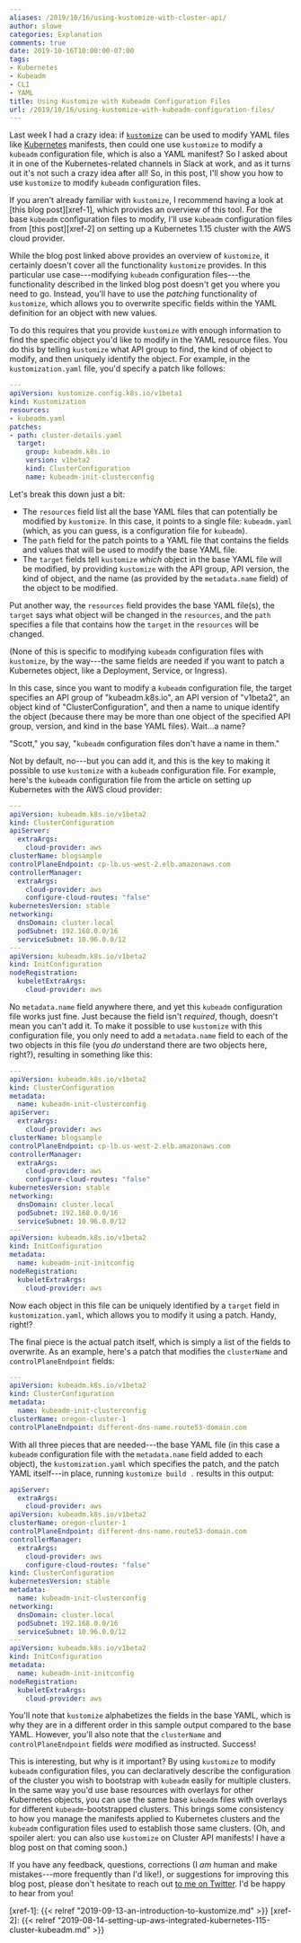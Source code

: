 ```yaml
---
aliases: /2019/10/16/using-kustomize-with-cluster-api/
author: slowe
categories: Explanation
comments: true
date: 2019-10-16T10:00:00-07:00
tags:
- Kubernetes
- Kubeadm
- CLI
- YAML
title: Using Kustomize with Kubeadm Configuration Files
url: /2019/10/16/using-kustomize-with-kubeadm-configuration-files/
---
```


Last week I had a crazy idea: if [`kustomize`][link-1] can be used to modify YAML files like [Kubernetes][link-2] manifests, then could one use `kustomize` to modify a `kubeadm` configuration file, which is also a YAML manifest? So I asked about it in one of the Kubernetes-related channels in Slack at work, and as it turns out it's not such a crazy idea after all! So, in this post, I'll show you how to use `kustomize` to modify `kubeadm` configuration files.<!--more-->

If you aren't already familiar with `kustomize`, I recommend having a look at [this blog post][xref-1], which provides an overview of this tool. For the base `kubeadm` configuration files to modify, I'll use `kubeadm` configuration files from [this post][xref-2] on setting up a Kubernetes 1.15 cluster with the AWS cloud provider.

While the blog post linked above provides an overview of `kustomize`, it certainly doesn't cover all the functionality `kustomize` provides. In this particular use case---modifying `kubeadm` configuration files---the functionality described in the linked blog post doesn't get you where you need to go. Instead, you'll have to use the _patching_ functionality of `kustomize`, which allows you to overwrite specific fields within the YAML definition for an object with new values.

To do this requires that you provide `kustomize` with enough information to find the specific object you'd like to modify in the YAML resource files. You do this by telling `kustomize` what API group to find, the kind of object to modify, and then uniquely identify the object. For example, in the `kustomization.yaml` file, you'd specify a patch like follows:

```yaml
---
apiVersion: kustomize.config.k8s.io/v1beta1
kind: Kustomization
resources:
- kubeadm.yaml
patches:
- path: cluster-details.yaml
  target:
    group: kubeadm.k8s.io
    version: v1beta2
    kind: ClusterConfiguration
    name: kubeadm-init-clusterconfig
```

Let's break this down just a bit:

* The `resources` field list all the base YAML files that can potentially be modified by `kustomize`. In this case, it points to a single file: `kubeadm.yaml` (which, as you can guess, is a configuration file for `kubeadm`).
* The `path` field for the patch points to a YAML file that contains the fields and values that will be used to modify the base YAML file.
* The `target` fields tell `kustomize` _which_ object in the base YAML file will be modified, by providing `kustomize` with the API group, API version, the kind of object, and the name (as provided by the `metadata.name` field) of the object to be modified.

Put another way, the `resources` field provides the base YAML file(s), the `target` says what object will be changed in the `resources`, and the `path` specifies a file that contains how the `target` in the `resources` will be changed.

(None of this is specific to modifying `kubeadm` configuration files with `kustomize`, by the way---the same fields are needed if you want to patch a Kubernetes object, like a Deployment, Service, or Ingress).

In this case, since you want to modify a `kubeadm` configuration file, the target specifies an API group of "kubeadm.k8s.io", an API version of "v1beta2", an object kind of "ClusterConfiguration", and then a name to unique identify the object (because there may be more than one object of the specified API group, version, and kind in the base YAML files). Wait...a name?

"Scott," you say, "`kubeadm` configuration files don't have a name in them."

Not by default, no---but you can add it, and this is the key to making it possible to use `kustomize` with a `kubeadm` configuration file. For example, here's the `kubeadm` configuration file from the article on setting up Kubernetes with the AWS cloud provider:

```yaml
---
apiVersion: kubeadm.k8s.io/v1beta2
kind: ClusterConfiguration
apiServer:
  extraArgs:
    cloud-provider: aws
clusterName: blogsample
controlPlaneEndpoint: cp-lb.us-west-2.elb.amazonaws.com
controllerManager:
  extraArgs:
    cloud-provider: aws
    configure-cloud-routes: "false"
kubernetesVersion: stable
networking:
  dnsDomain: cluster.local
  podSubnet: 192.168.0.0/16
  serviceSubnet: 10.96.0.0/12
---
apiVersion: kubeadm.k8s.io/v1beta2
kind: InitConfiguration
nodeRegistration:
  kubeletExtraArgs:
    cloud-provider: aws
```

No `metadata.name` field anywhere there, and yet this `kubeadm` configuration file works just fine. Just because the field isn't _required_, though, doesn't mean you can't add it. To make it possible to use `kustomize` with this configuration file, you only need to add a `metadata.name` field to each of the two objects in this file (you _do_ understand there are two objects here, right?), resulting in something like this:

```yaml
---
apiVersion: kubeadm.k8s.io/v1beta2
kind: ClusterConfiguration
metadata:
  name: kubeadm-init-clusterconfig
apiServer:
  extraArgs:
    cloud-provider: aws
clusterName: blogsample
controlPlaneEndpoint: cp-lb.us-west-2.elb.amazonaws.com
controllerManager:
  extraArgs:
    cloud-provider: aws
    configure-cloud-routes: "false"
kubernetesVersion: stable
networking:
  dnsDomain: cluster.local
  podSubnet: 192.168.0.0/16
  serviceSubnet: 10.96.0.0/12
---
apiVersion: kubeadm.k8s.io/v1beta2
kind: InitConfiguration
metadata:
  name: kubeadm-init-initconfig
nodeRegistration:
  kubeletExtraArgs:
    cloud-provider: aws
```

Now each object in this file can be uniquely identified by a `target` field in `kustomization.yaml`, which allows you to modify it using a patch. Handy, right!?

The final piece is the actual patch itself, which is simply a list of the fields to overwrite. As an example, here's a patch that modifies the `clusterName` and `controlPlaneEndpoint` fields:

```yaml
---
apiVersion: kubeadm.k8s.io/v1beta2
kind: ClusterConfiguration
metadata:
  name: kubeadm-init-clusterconfig
clusterName: oregon-cluster-1
controlPlaneEndpoint: different-dns-name.route53-domain.com
```

With all three pieces that are needed---the base YAML file (in this case a `kubeadm` configuration file with the `metadata.name` field added to each object), the `kustomization.yaml` which specifies the patch, and the patch YAML itself---in place, running `kustomize build .` results in this output:

```yaml
apiServer:
  extraArgs:
    cloud-provider: aws
apiVersion: kubeadm.k8s.io/v1beta2
clusterName: oregon-cluster-1
controlPlaneEndpoint: different-dns-name.route53-domain.com
controllerManager:
  extraArgs:
    cloud-provider: aws
    configure-cloud-routes: "false"
kind: ClusterConfiguration
kubernetesVersion: stable
metadata:
  name: kubeadm-init-clusterconfig
networking:
  dnsDomain: cluster.local
  podSubnet: 192.168.0.0/16
  serviceSubnet: 10.96.0.0/12
---
apiVersion: kubeadm.k8s.io/v1beta2
kind: InitConfiguration
metadata:
  name: kubeadm-init-initconfig
nodeRegistration:
  kubeletExtraArgs:
    cloud-provider: aws
```

You'll note that `kustomize` alphabetizes the fields in the base YAML, which is why they are in a different order in this sample output compared to the base YAML. However, you'll also note that the `clusterName` and `controlPlaneEndpoint` fields _were_ modified as instructed. Success!

This is interesting, but why is it important? By using `kustomize` to modify `kubeadm` configuration files, you can declaratively describe the configuration of the cluster you wish to bootstrap with `kubeadm` easily for multiple clusters. In the same way you'd use base resources with overlays for other Kubernetes objects, you can use the same base `kubeadm` files with overlays for different `kubeadm`-bootstrapped clusters. This brings some consistency to how you manage the manifests applied to Kubernetes clusters and the `kubeadm` configuration files used to establish those same clusters. (Oh, and spoiler alert: you can also use `kustomize` on Cluster API manifests! I have a blog post on that coming soon.)

If you have any feedback, questions, corrections (I _am_ human and make mistakes---more frequently than I'd like!), or suggestions for improving this blog post, please don't hesitate to reach out [to me on Twitter][link-3]. I'd be happy to hear from you!

[link-1]: https://github.com/kubernetes-sigs/kustomize/
[link-2]: https://kubernetes.io/
[link-3]: https://twitter.com/scott_lowe
[xref-1]: {{< relref "2019-09-13-an-introduction-to-kustomize.md" >}}
[xref-2]: {{< relref "2019-08-14-setting-up-aws-integrated-kubernetes-115-cluster-kubeadm.md" >}}
